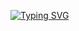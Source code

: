 [![Typing SVG](https://readme-typing-svg.demolab.com/lines=Bem+Vindo+ao+Meu+Perfil+!;Olá+Mundo+!;Meu+Nome+é+Amanda)](https://git.io/typing-svg)
